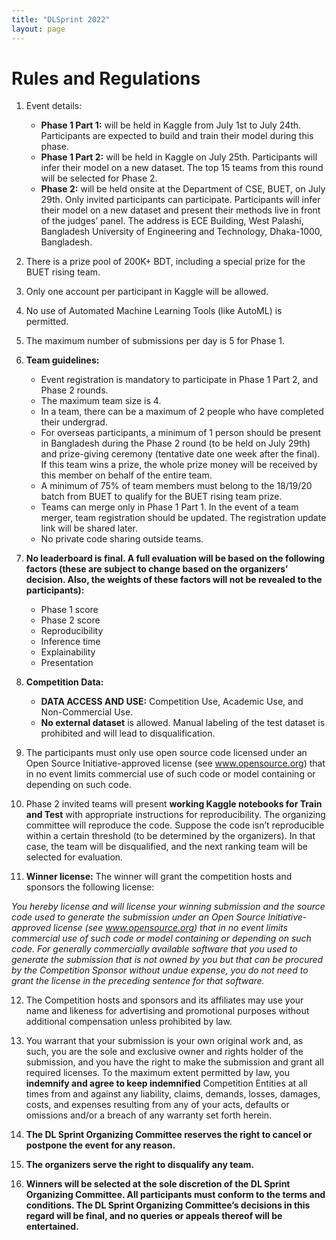 ```yaml
---
title: "DLSprint 2022"
layout: page
---
```

# Rules and Regulations

1. Event details:
    - **Phase 1 Part 1:** will be held in Kaggle from July 1st to July 24th. Participants are expected to build and train their model during this phase.
    - **Phase 1 Part 2:** will be held in Kaggle on July 25th. Participants will infer their model on a new dataset. The top 15 teams from this round will be selected for Phase 2.
    - **Phase 2:** will be held onsite at the Department of CSE, BUET, on July 29th. Only invited participants can participate. Participants will infer their model on a new dataset and present their methods live in front of the judges’ panel. The address is ECE Building, West Palashi, Bangladesh University of Engineering and Technology, Dhaka-1000, Bangladesh.

2. There is a prize pool of 200K+  BDT, including a special prize for the BUET rising team.
3. Only one account per participant in Kaggle will be allowed.
4. No use of Automated Machine Learning Tools (like AutoML) is permitted.
5.  The maximum number of submissions per day is 5 for Phase 1.
6. **Team guidelines:**
    - Event registration is mandatory to participate in Phase 1 Part 2, and Phase 2 rounds.
    - The maximum team size is 4.
    - In a team, there can be a maximum of 2 people who have completed their undergrad.
    - For overseas participants, a minimum of 1 person should be present in Bangladesh during the Phase 2 round (to be held on July 29th) and prize-giving ceremony (tentative date one week after the final). If this team wins a prize, the whole prize money will be received by this member on behalf of the entire team.
    - A minimum of 75% of team members must belong to the 18/19/20 batch from BUET to qualify for the BUET rising team prize.
    - Teams can merge only in Phase 1 Part 1. In the event of a team merger, team registration should be updated. The registration update link will be shared later.
    - No private code sharing outside teams.

7.   **No leaderboard is final. A full evaluation will be based on the following factors (these are subject to change based on the organizers’ decision. Also, the weights of these factors will not be revealed to the participants):**
        - Phase 1 score
        - Phase 2 score
        - Reproducibility
        - Inference time
        - Explainability
        - Presentation

8. **Competition Data:**
    - **DATA ACCESS AND USE:** Competition Use, Academic Use, and Non-Commercial Use.
    - **No external dataset** is allowed. Manual labeling of the test dataset is prohibited and will lead to disqualification.

9. The participants must only use open source code licensed under an Open Source Initiative-approved license (see www.opensource.org) that in no event limits commercial use of such code or model containing or depending on such code.

10. Phase 2 invited teams will present **working Kaggle notebooks for Train and Test** with appropriate instructions for reproducibility. The organizing committee will reproduce the code. Suppose the code isn’t reproducible within a certain threshold (to be determined by the organizers). In that case, the team will be disqualified, and the next ranking team will be selected for evaluation.

11.  **Winner license:** The winner will grant the competition hosts and sponsors the following license:

*You hereby license and will license your winning submission and the source code used to generate the submission under an Open Source Initiative-approved license (see www.opensource.org) that in no event limits commercial use of such code or model containing or depending on such code. For generally commercially available software that you used to generate the submission that is not owned by you but that can be procured by the Competition Sponsor without undue expense, you do not need to grant the license in the preceding sentence for that software.*

12. The Competition hosts and sponsors and its affiliates may use your name and likeness for advertising and promotional purposes without additional compensation unless prohibited by law.

13. You warrant that your submission is your own original work and, as such, you are the sole and exclusive owner and rights holder of the submission, and you have the right to make the submission and grant all required licenses. To the maximum extent permitted by law, you **indemnify and agree to keep indemnified** Competition Entities at all times from and against any liability, claims, demands, losses, damages, costs, and expenses resulting from any of your acts, defaults or omissions and/or a breach of any warranty set forth herein.

14. **The DL Sprint Organizing Committee reserves the right to cancel or postpone the event for any reason.**

15. **The organizers serve the right to disqualify any team.**

16. **Winners will be selected at the sole discretion of the DL Sprint Organizing Committee. All participants must conform to the terms and conditions. The DL Sprint Organizing Committee’s decisions in this regard will be final, and no queries or appeals thereof will be entertained.**

